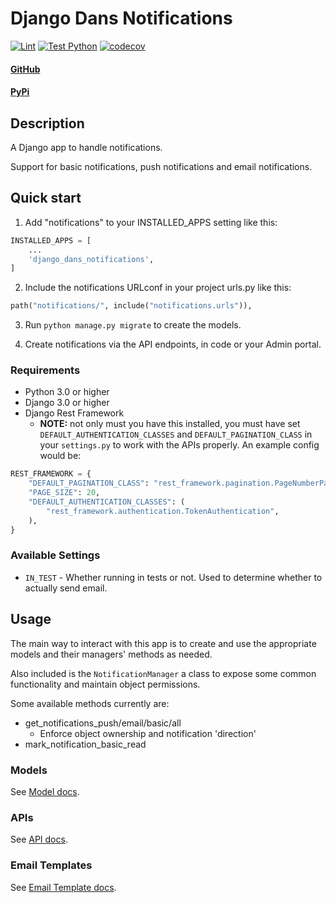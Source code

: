 # Django Dans Notifications

[![Lint](https://github.com/dan1229/django_dans_notifications/actions/workflows/lint.yml/badge.svg)](https://github.com/dan1229/django_dans_notifications/actions/workflows/lint.yml)
[![Test Python](https://github.com/dan1229/django_dans_notifications/actions/workflows/test-python.yml/badge.svg)](https://github.com/dan1229/django_dans_notifications/actions/workflows/test-python.yml)
[![codecov](https://codecov.io/gh/dan1229/django_dans_notifications/branch/main/graph/badge.svg?token=TL09HDQWBJ)](https://codecov.io/gh/dan1229/django_dans_notifications)

#### [GitHub](https://github.com/dan1229/django_dans_notifications)

#### [PyPi](https://pypi.org/project/django-dans-notifications/)

## Description

A Django app to handle notifications.

Support for basic notifications, push notifications and email notifications.

## Quick start

1. Add "notifications" to your INSTALLED_APPS setting like this:

```python
INSTALLED_APPS = [
	...
	'django_dans_notifications',
]
```

2. Include the notifications URLconf in your project urls.py like this:

```python
path("notifications/", include("notifications.urls")),
```

3. Run `python manage.py migrate` to create the models.

4. Create notifications via the API endpoints, in code or your Admin portal.

### Requirements

- Python 3.0 or higher
- Django 3.0 or higher
- Django Rest Framework
  - **NOTE:** not only must you have this installed, you must have set `DEFAULT_AUTHENTICATION_CLASSES` and `DEFAULT_PAGINATION_CLASS` in your `settings.py` to work with the APIs properly. An example config would be:

```python
REST_FRAMEWORK = {
    "DEFAULT_PAGINATION_CLASS": "rest_framework.pagination.PageNumberPagination",
    "PAGE_SIZE": 20,
    "DEFAULT_AUTHENTICATION_CLASSES": (
        "rest_framework.authentication.TokenAuthentication",
    ),
}
```


### Available Settings

- `IN_TEST` - Whether running in tests or not. Used to determine whether to actually send email.


## Usage

The main way to interact with this app is to create and use the appropriate models and their managers' methods as needed.

Also included is the `NotificationManager` a class to expose some common functionality and maintain object permissions.

Some available methods currently are:

- get_notifications_push/email/basic/all
    - Enforce object ownership and notification 'direction'
- mark_notification_basic_read

### Models

See [Model docs](https://github.com/dan1229/django_dans_notifications/tree/main/docs/models.md).

### APIs

See [API docs](https://github.com/dan1229/django_dans_notifications/tree/main/docs/apis.md).

### Email Templates

See [Email Template docs](https://github.com/dan1229/django_dans_notifications/tree/main/docs/email-templates.md).
